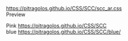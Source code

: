 https://pitragolos.github.io/CSS/SCC/scc_ar.css
<br>
Preview
<br>

Pink https://pitragolos.github.io/CSS/SCC
<br>
blue https://pitragolos.github.io/CSS/SCC/blue/

